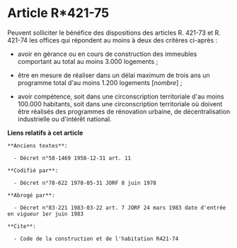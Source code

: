 # Article R*421-75

Peuvent solliciter le bénéfice des dispositions des articles R. 421-73 et R. 421-74 les offices qui répondent au moins à deux
des critères ci-après :

- avoir en gérance ou en cours de construction des immeubles comportant au total au moins 3.000 logements ;

- être en mesure de réaliser dans un délai maximum de trois ans un programme total d'au moins 1.200 logements [*nombre*] ;

- avoir compétence, soit dans une circonscription territoriale d'au moins 100.000 habitants, soit dans une circonscription
territoriale où doivent être réalisés des programmes de rénovation urbaine, de décentralisation industrielle ou d'intérêt
national.

**Liens relatifs à cet article**

	**Anciens textes**:

	  - Décret n°58-1469 1958-12-31 art. 11

	**Codifié par**:

	  - Décret n°78-622 1978-05-31 JORF 8 juin 1978

	**Abrogé par**:

	  - Décret n°83-221 1983-03-22 art. 7 JORF 24 mars 1983 date d'entrée en vigueur 1er juin 1983

	**Cite**:

	  - Code de la construction et de l'habitation R421-74
